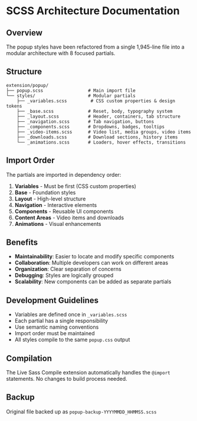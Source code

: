 # SCSS Architecture Documentation

## Overview
The popup styles have been refactored from a single 1,945-line file into a modular architecture with 8 focused partials.

## Structure

```
extension/popup/
├── popup.scss                 # Main import file
└── styles/                    # Modular partials
    ├── _variables.scss         # CSS custom properties & design tokens
    ├── _base.scss             # Reset, body, typography system  
    ├── _layout.scss           # Header, containers, tab structure
    ├── _navigation.scss       # Tab navigation, buttons
    ├── _components.scss       # Dropdowns, badges, tooltips
    ├── _video-items.scss      # Video list, media groups, video items
    ├── _downloads.scss        # Download sections, history items
    └── _animations.scss       # Loaders, hover effects, transitions
```

## Import Order
The partials are imported in dependency order:
1. **Variables** - Must be first (CSS custom properties)
2. **Base** - Foundation styles
3. **Layout** - High-level structure
4. **Navigation** - Interactive elements
5. **Components** - Reusable UI components
6. **Content Areas** - Video items and downloads
7. **Animations** - Visual enhancements

## Benefits
- **Maintainability**: Easier to locate and modify specific components
- **Collaboration**: Multiple developers can work on different areas
- **Organization**: Clear separation of concerns
- **Debugging**: Styles are logically grouped
- **Scalability**: New components can be added as separate partials

## Development Guidelines
- Variables are defined once in `_variables.scss`
- Each partial has a single responsibility
- Use semantic naming conventions
- Import order must be maintained
- All styles compile to the same `popup.css` output

## Compilation
The Live Sass Compile extension automatically handles the `@import` statements. No changes to build process needed.

## Backup
Original file backed up as `popup-backup-YYYYMMDD_HHMMSS.scss`
